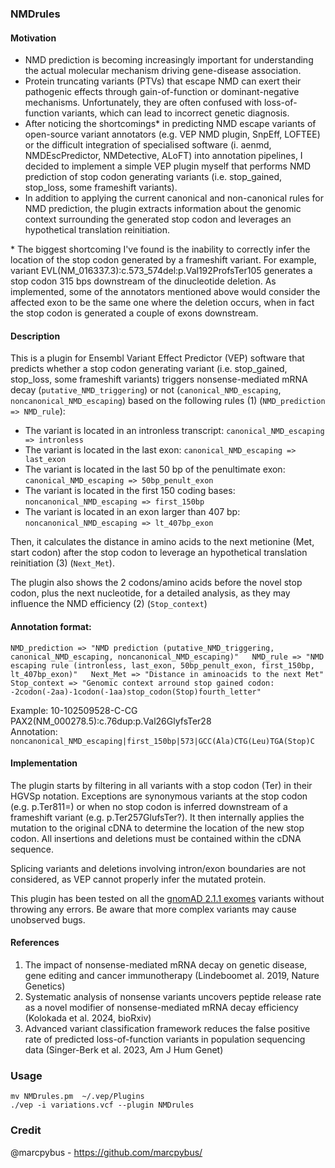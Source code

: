 ### NMDrules

#### Motivation

 - NMD prediction is becoming increasingly important for understanding the actual molecular mechanism driving gene-disease association.  
 - Protein truncating variants (PTVs) that escape NMD can exert their pathogenic effects through gain-of-function or dominant-negative mechanisms. Unfortunately, they are often confused with loss-of-function variants, which can lead to incorrect genetic diagnosis.
 - After noticing the shortcomings* in predicting NMD escape variants of open-source variant annotators (e.g. VEP NMD plugin, SnpEff, LOFTEE) or the difficult integration of specialised software (i. aenmd, NMDEscPredictor, NMDetective, ALoFT) into annotation pipelines, I decided to implement a simple VEP plugin myself that performs NMD prediction of stop codon generating variants (i.e. stop_gained, stop_loss, some frameshift variants).  
 - In addition to applying the current canonical and non-canonical rules for NMD prediction, the plugin extracts information about the genomic context surrounding the generated stop codon and leverages an hypothetical translation reinitiation.

 \* The biggest shortcoming I've found is the inability to correctly infer the location of the stop codon generated by a frameshift variant. For example, variant EVL(NM_016337.3):c.573_574del:p.Val192ProfsTer105 generates a stop codon 315 bps downstream of the dinucleotide deletion. As implemented, some of the annotators mentioned above would consider the affected exon to be the same one where the deletion occurs, when in fact the stop codon is generated a couple of exons downstream.

#### Description

This is a plugin for Ensembl Variant Effect Predictor (VEP) software that predicts whether a stop codon generating variant (i.e. stop_gained, stop_loss, some frameshift variants) triggers nonsense-mediated mRNA decay (`putative_NMD_triggering`) or not (`canonical_NMD_escaping`, `noncanonical_NMD_escaping`) based on the following rules (1) (`NMD_prediction => NMD_rule`):

* The variant is located in an intronless transcript: `canonical_NMD_escaping => intronless`  
* The variant is located in the last exon: `canonical_NMD_escaping => last_exon`  
* The variant is located in the last 50 bp of the penultimate exon: `canonical_NMD_escaping => 50bp_penult_exon`  
* The variant is located in the first 150 coding bases: `noncanonical_NMD_escaping => first_150bp`  
* The variant is located in an exon larger than 407 bp: `noncanonical_NMD_escaping => lt_407bp_exon`  

Then, it calculates the distance in amino acids to the next metionine (Met, start codon) after the stop codon to leverage an hypothetical translation reinitiation (3) (`Next_Met`). 

The plugin also shows the 2 codons/amino acids before the novel stop codon, plus the next nucleotide, for a detailed analysis, as they may influence the NMD efficiency (2) (`Stop_context`)

#### Annotation format: 

``
NMD_prediction => "NMD prediction (putative_NMD_triggering, canonical_NMD_escaping, noncanonical_NMD_escaping)"  
NMD_rule => "NMD escaping rule (intronless, last_exon, 50bp_penult_exon, first_150bp, lt_407bp_exon)"  
Next_Met => "Distance in aminoacids to the next Met"  
Stop_context => "Genomic context arround stop gained codon: -2codon(-2aa)-1codon(-1aa)stop_codon(Stop)fourth_letter"  
``

Example:        10-102509528-C-CG 	PAX2(NM_000278.5):c.76dup:p.Val26GlyfsTer28  
Annotation:     `noncanonical_NMD_escaping|first_150bp|573|GCC(Ala)CTG(Leu)TGA(Stop)C`  

#### Implementation

The plugin starts by filtering in all variants with a stop codon (Ter) in their HGVSp notation. Exceptions are synonymous variants at the stop codon (e.g. p.Ter811=) or when no stop codon is inferred downstream of a frameshift variant (e.g. p.Ter257GlufsTer?). It then internally applies the mutation to the original cDNA to determine the location of the new stop codon. All insertions and deletions must be contained within the cDNA sequence.  

Splicing variants and deletions involving intron/exon boundaries are not considered, as VEP cannot properly infer the mutated protein.

This plugin has been tested on all the [gnomAD 2.1.1 exomes](https://storage.googleapis.com/gcp-public-data--gnomad/release/2.1.1/vcf/exomes/gnomad.exomes.r2.1.1.sites.vcf.bgz) variants without throwing any errors. Be aware that more complex variants may cause unobserved bugs.

#### References

1. The impact of nonsense-mediated mRNA decay on genetic disease, gene editing and cancer immunotherapy (Lindeboomet al. 2019, Nature Genetics)
2. Systematic analysis of nonsense variants uncovers peptide release rate as a novel modifier of nonsense-mediated mRNA decay efficiency (Kolokada et al. 2024, bioRxiv)
3. Advanced variant classification framework reduces the false positive rate of predicted loss-of-function variants in population sequencing data (Singer-Berk et al. 2023, Am J Hum Genet)

### Usage

```
mv NMDrules.pm  ~/.vep/Plugins
./vep -i variations.vcf --plugin NMDrules
```

### Credit

@marcpybus - https://github.com/marcpybus/

